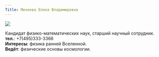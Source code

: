 ```yaml
---
Title: Михеева Елена Владимировна
---
```


![](images/mikheeva.ev.jpg)

Кандидат физико-математических наук, старший научный сотрудник.<br>
**тел.**: +7(495)333-3366<br>
**Интересы**: физика ранней Вселенной.<br>
**Ведёт**: физические основы космологии.
